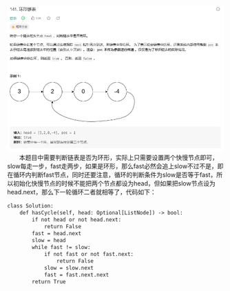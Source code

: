 ![Alt text](image/image-10.png)
&emsp;&emsp;本题目中需要判断链表是否为环形，实际上只需要设置两个快慢节点即可，slow每走一步，fast走两步，如果是环形，那么fast必然会追上slow不过不是，即在循环内判断fast节点，同时还要注意，循环的判断条件为slow是否等于fast，所以初始化快慢节点的时候不能把两个节点都设为head，但如果把slow节点设为head.next，那么下一轮循环二者就相等了，代码如下：

```
class Solution:
    def hasCycle(self, head: Optional[ListNode]) -> bool:
        if not head or not head.next:
            return False 
        fast = head.next
        slow = head
        while fast != slow:
            if not fast or not fast.next:
                return False
            slow = slow.next
            fast = fast.next.next
        return True
```